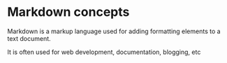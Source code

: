 # Markdown concepts

Markdown is a markup language used for adding formatting elements to a text document.

It is often used for web development, documentation, blogging, etc